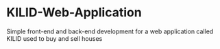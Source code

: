 # KILID-Web-Application
Simple front-end and back-end development for a web application called KILID used to buy and sell houses
